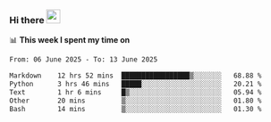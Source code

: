 ### Hi there <a href="https://www.gautamkrishnar.com/"><img src="https://media.giphy.com/media/hvRJCLFzcasrR4ia7z/giphy.gif" width="25px"></a>

📊 **This week I spent my time on**

<!--START_SECTION:waka-->

```txt
From: 06 June 2025 - To: 13 June 2025

Markdown    12 hrs 52 mins  █████████████████▒░░░░░░░   68.88 %
Python      3 hrs 46 mins   █████░░░░░░░░░░░░░░░░░░░░   20.21 %
Text        1 hr 6 mins     █▒░░░░░░░░░░░░░░░░░░░░░░░   05.94 %
Other       20 mins         ▒░░░░░░░░░░░░░░░░░░░░░░░░   01.80 %
Bash        14 mins         ▒░░░░░░░░░░░░░░░░░░░░░░░░   01.30 %
```

<!--END_SECTION:waka-->
